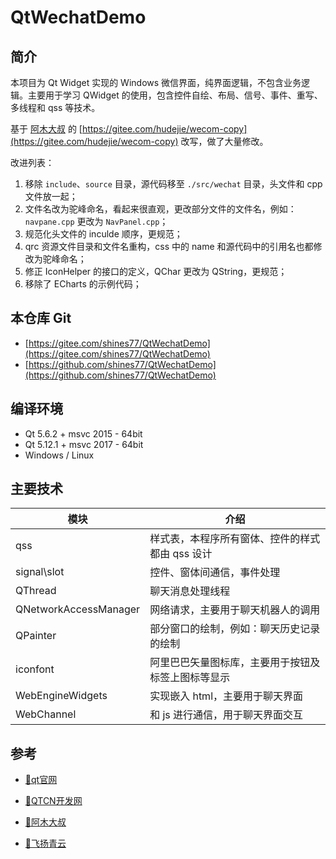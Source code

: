 # QtWechatDemo

## 简介

本项目为 Qt Widget 实现的 Windows 微信界面，纯界面逻辑，不包含业务逻辑。主要用于学习 QWidget 的使用，包含控件自绘、布局、信号、事件、重写、多线程和 qss 等技术。

基于 [阿木大叔](https://gitee.com/hudejie/) 的 [https://gitee.com/hudejie/wecom-copy](https://gitee.com/hudejie/wecom-copy) 改写，做了大量修改。

改进列表：

1. 移除 `include`、`source` 目录，源代码移至 `./src/wechat` 目录，头文件和 cpp 文件放一起；
2. 文件名改为驼峰命名，看起来很直观，更改部分文件的文件名，例如：`navpane.cpp` 更改为 `NavPanel.cpp`；
3. 规范化头文件的 inculde 顺序，更规范；
4. qrc 资源文件目录和文件名重构，css 中的 name 和源代码中的引用名也都修改为驼峰命名；
5. 修正 IconHelper 的接口的定义，QChar 更改为 QString，更规范；
6. 移除了 ECharts 的示例代码；

## 本仓库 Git

- [https://gitee.com/shines77/QtWechatDemo](https://gitee.com/shines77/QtWechatDemo)
- [https://github.com/shines77/QtWechatDemo](https://github.com/shines77/QtWechatDemo)

## 编译环境

- Qt 5.6.2 + msvc 2015 - 64bit
- Qt 5.12.1 + msvc 2017 - 64bit
- Windows / Linux

## 主要技术

| 模块                 |     介绍                                                                          |
| ---------------------|---------------------------------------------------------------------------------- |
| qss                  |     样式表，本程序所有窗体、控件的样式都由 qss 设计                               |
| signal\slot          |     控件、窗体间通信，事件处理                                                    |
| QThread              |     聊天消息处理线程                                                              |
| QNetworkAccessManager|     网络请求，主要用于聊天机器人的调用                                            |
| QPainter             |     部分窗口的绘制，例如：聊天历史记录的绘制                                      |
| iconfont             |     阿里巴巴矢量图标库，主要用于按钮及标签上图标等显示                            |
| WebEngineWidgets     |     实现嵌入 html，主要用于聊天界面                                               |
| WebChannel           |     和 js 进行通信，用于聊天界面交互                                              |

## 参考

- [📗qt官网](https://doc.qt.io/)

- [📘QTCN开发网](http://www.qtcn.org)

- [📙阿木大叔](https://gitee.com/hudejie/wecom-copy)

- [📙飞扬青云](https://gitee.com/feiyangqingyun)
